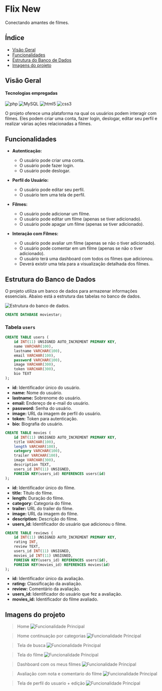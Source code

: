 # Flix New

Conectando amantes de filmes.

## Índice

- [Visão Geral](#visão-geral)
- [Funcionalidades](#funcionalidades)
- [Estrutura do Banco de Dados](#estrutura-do-banco-de-dados)
- [Imagens do projeto](#imagens-do-projeto)



## Visão Geral
#### Tecnologias empregadas
 <p align="center">

![php](https://img.shields.io/badge/php-00000F?style=for-the-badge&logo=php&logoColor=white)
![MySQL](https://img.shields.io/badge/MySQL-00000F?style=for-the-badge&logo=mysql&logoColor=white)
![html5](https://img.shields.io/badge/-HTML5-E34F26?style=flat&logo=html5&logoColor=white)
![css3](https://img.shields.io/badge/-CSS3-1572B6?style=flat&logo=css3&logoColor=white)
  </p>
O projeto oferece uma plataforma na qual os usuários podem interagir com filmes. Eles podem criar uma conta, fazer login, deslogar, editar seu perfil e realizar várias ações relacionadas a filmes.

## Funcionalidades

- **Autenticação:**
  - O usuário pode criar uma conta.
  - O usuário pode fazer login.
  - O usuário pode deslogar.

- **Perfil do Usuário:**
  - O usuário pode editar seu perfil.
  - O usuário tem uma tela de perfil.

- **Filmes:**
  - O usuário pode adicionar um filme.
  - O usuário pode editar um filme (apenas se tiver adicionado).
  - O usuário pode apagar um filme (apenas se tiver adicionado).

- **Interação com Filmes:**
  - O usuário pode avaliar um filme (apenas se não o tiver adicionado).
  - O usuário pode comentar em um filme (apenas se não o tiver adicionado).
  - O usuário terá uma dashboard com todos os filmes que adicionou.
  - Deverá existir uma tela para a visualização detalhada dos filmes.

## Estrutura do Banco de Dados

O projeto utiliza um banco de dados para armazenar informações essenciais. Abaixo está a estrutura das tabelas no banco de dados.

![Estrutura do banco de dados.](https://github.com/giovaner10/flix_new/blob/main/img/proj/db.png)



```sql
CREATE DATABASE moviestar;
```

### Tabela `users`

```sql
CREATE TABLE users (
    id INT(11) UNSIGNED AUTO_INCREMENT PRIMARY KEY,
    name VARCHAR(100),
    lastname VARCHAR(100),
    email VARCHAR(100),
    password VARCHAR(100),
    image VARCHAR(300),
    token VARCHAR(300),
    bio TEXT 
);
```
- **id:** Identificador único do usuário.
- **name:** Nome do usuário.
- **lastname:** Sobrenome do usuário.
- **email:** Endereço de e-mail do usuário.
- **password:** Senha do usuário.
- **image:** URL da imagem de perfil do usuário.
- **token:** Token para autenticação.
- **bio:** Biografia do usuário.


```sql
CREATE TABLE movies (
    id INT(11) UNSIGNED AUTO_INCREMENT PRIMARY KEY,
    title VARCHAR(100),
    length VARCHAR(100),
    category VARCHAR(100),
    trailer VARCHAR(100),
    image VARCHAR(300),
    description TEXT,
    users_id INT(11) UNSIGNED,
    FOREIGN KEY(users_id) REFERENCES users(id)
);
```
- **id:** Identificador único do filme.
- **title:** Título do filme.
- **length:** Duração do filme.
- **category:** Categoria do filme.
- **trailer:** URL do trailer do filme.
- **image:** URL da imagem do filme.
- **description:** Descrição do filme.
- **users_id:** Identificador do usuário que adicionou o filme.


```sql
CREATE TABLE reviews (
    id INT(11) UNSIGNED AUTO_INCREMENT PRIMARY KEY,
    rating INT,
    review TEXT,
    users_id INT(11) UNSIGNED,
    movies_id INT(11) UNSIGNED,
    FOREIGN KEY(users_id) REFERENCES users(id),
    FOREIGN KEY(movies_id) REFERENCES movies(id)
);
```
- **id:** Identificador único da avaliação.
- **rating:** Classificação da avaliação.
- **review:** Comentário da avaliação.
- **users_id:** Identificador do usuário que fez a avaliação.
- **movies_id:** Identificador do filme avaliado.


## Imagens do projeto


>Home
![Funcionalidade Principal](https://github.com/giovaner10/flix_new/blob/main/img/proj/img1.png)


>Home continuação por categorias
![Funcionalidade Principal](https://github.com/giovaner10/flix_new/blob/main/img/proj/img2.png)


>Tela de busca
![Funcionalidade Principal](https://github.com/giovaner10/flix_new/blob/main/img/proj/img3.png)


>Tela do filme
![Funcionalidade Principal](https://github.com/giovaner10/flix_new/blob/main/img/proj/img4.png)

>Dashboard com os meus filmes
![Funcionalidade Principal](https://github.com/giovaner10/flix_new/blob/main/img/proj/img8.png)


>Avaliação com nota e comentario do filme
![Funcionalidade Principal](https://github.com/giovaner10/flix_new/blob/main/img/proj/img5.png)


>Tela de perfil do usuario + edição
![Funcionalidade Principal](https://github.com/giovaner10/flix_new/blob/main/img/proj/img6.png)
